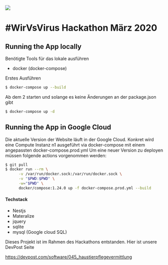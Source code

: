 <img src="https://i.imgur.com/fAzskNO.png">
<h1>#WirVsVirus Hackathon März 2020</h1>

<h2>Running the App locally</h2>
<p>Benötigte Tools für das lokale ausführen</p>
<ul>
<li>docker (docker-compose)</li>
</ul>

<p>Erstes Ausführen</p>

```bash
$ docker-compose up --build
```

<p>Ab dem 2 starten und solange es keine Änderungen an der package.json gibt</p>

```bash
$ docker-compose up -d
```

<h2>Running the App in Google Cloud</h2>
<p>Die aktuelle Version der Website läuft in der Google Cloud. Konkret wird eine 
Compute Instanz n1 ausgeführt via docker-compose mit einem angepassten docker-compose.prod.yml Um eine neuer Version zu 
deployen müssen folgende actions vorgenommen werden:</p>

```bash
$ git pull
$ docker run --rm \
      -v /var/run/docker.sock:/var/run/docker.sock \
      -v "$PWD:$PWD" \
      -w="$PWD" \
      docker/compose:1.24.0 up -f docker-compose.prod.yml --build
```

<h4>Techstack</h4>
<ul>
<li>Nestjs</li>
<li>Materalize</li>
<li>jquery</li>
<li>sqlite</li>
<li>mysql (Google cloud SQL)</li>
</ul>

<p>Dieses Projekt ist im Rahmen des Hackathons entstanden. Hier ist unsere DevPost Seite</p>
<a href="https://devpost.com/software/045_haustierpflegevermittlung"> https://devpost.com/software/045_haustierpflegevermittlung</a>


